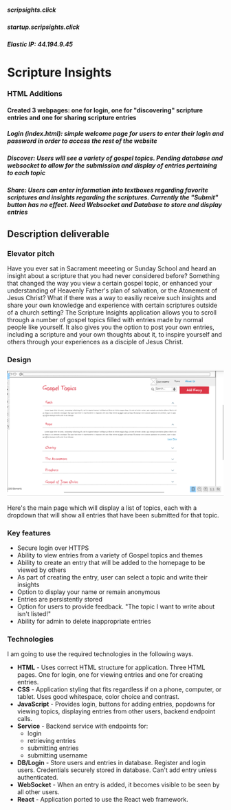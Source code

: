 ##### scripsights.click
##### startup.scripsights.click
##### Elastic IP: 44.194.9.45

# Scripture Insights

### HTML Additions

#### Created 3 webpages: one for login, one for "discovering" scripture entries and one for sharing scripture entries
##### Login (index.html): simple welcome page for users to enter their login and password in order to access the rest of the website
##### Discover: Users will see a variety of gospel topics. Pending database and websocket to allow for the submission and display of entries pertaining to each topic
##### Share: Users can enter information into textboxes regarding favorite scriptures and insights regarding the scriptures. Currently the "Submit" button has no effect. Need Websocket and Database to store and display entries

## Description deliverable

### Elevator pitch

Have you ever sat in Sacrament meeeting or Sunday School and heard an insight about a scripture that you had never considered before? Something that changed the way you view a certain gospel topic, or enhanced your understanding of Heavenly Father's plan of salvation, or the Atonement of Jesus Christ? What if there was a way to easiliy receive such insights and share your own knowledge and experience with certain scriptures outside of a church setting? The Scripture Insights application allows you to scroll through a number of gospel topics filled with entries made by normal people like yourself. It also gives you the option to post your own entries, including a scripture and your own thoughts about it, to inspire yourself and others through your experiences as a disciple of Jesus Christ.

### Design

![Mock](scriptureinsights.png)

Here's the main page which will display a list of topics, each with a dropdown that will show all entries that have been submitted for that topic.

### Key features

- Secure login over HTTPS
- Ability to view entries from a variety of Gospel topics and themes
- Ability to create an entry that will be added to the homepage to be viewed by others
- As part of creating the entry, user can select a topic and write their insights
- Option to display your name or remain anonymous
- Entries are persistently stored
- Option for users to provide feedback. "The topic I want to write about isn't listed!"
- Ability for admin to delete inappropriate entries

### Technologies

I am going to use the required technologies in the following ways.

- **HTML** - Uses correct HTML structure for application. Three HTML pages. One for login, one for viewing entries and one for creating entries.
- **CSS** - Application styling that fits regardless if on a phone, computer, or tablet. Uses good whitespace, color choice and contrast.
- **JavaScript** - Provides login, buttons for adding entries, popdowns for viewing topics, displaying entries from other users, backend endpoint calls.
- **Service** - Backend service with endpoints for:
  - login
  - retrieving entries
  - submitting entries
  - submitting username
- **DB/Login** - Store users and entries in database. Register and login users. Credentials securely stored in database. Can't add entry unless authenticated.
- **WebSocket** - When an entry is added, it becomes visible to be seen by all other users.
- **React** - Application ported to use the React web framework.

